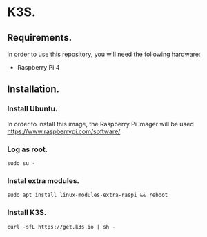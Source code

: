 # K3S.

## Requirements.

In order to use this repository, you will need the following hardware:
- Raspberry Pi 4

## Installation.

### Install Ubuntu.

In order to install this image, the Raspberry Pi Imager will be used https://www.raspberrypi.com/software/

### Log as root.

````
sudo su -
````

### Instal extra modules.

````
sudo apt install linux-modules-extra-raspi && reboot
````

### Install K3S.

````
curl -sfL https://get.k3s.io | sh -
````
